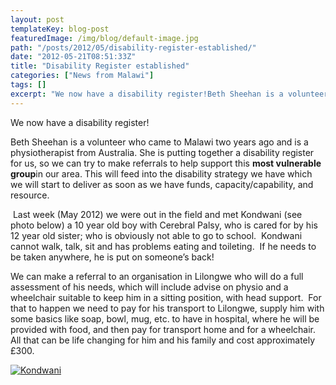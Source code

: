 ```yaml
---
layout: post
templateKey: blog-post
featuredImage: /img/blog/default-image.jpg
path: "/posts/2012/05/disability-register-established/"
date: "2012-05-21T08:51:33Z"
title: "Disability Register established"
categories: ["News from Malawi"]
tags: []
excerpt: "We now have a disability register!Beth Sheehan is a volunteer who came to Malawi two years ago and ..."
---
```


We now have a disability register!

Beth Sheehan is a volunteer who came to Malawi two years ago and is a physiotherapist from Australia. She is putting together a disability register for us, so we can try to make referrals to help support this **most vulnerable group**in our area. This will feed into the disability strategy we have which we will start to deliver as soon as we have funds, capacity/capability, and resource.

 Last week (May 2012) we were out in the field and met Kondwani (see photo below) a 10 year old boy with Cerebral Palsy, who is cared for by his 12 year old sister; who is obviously not able to go to school.  Kondwani cannot walk, talk, sit and has problems eating and toileting.  If he needs to be taken anywhere, he is put on someone’s back! 

We can make a referral to an organisation in Lilongwe who will do a full assessment of his needs, which will include advise on physio and a wheelchair suitable to keep him in a sitting position, with head support.  For that to happen we need to pay for his transport to Lilongwe, supply him with some basics like soap, bowl, mug, etc. to have in hospital, where he will be provided with food, and then pay for transport home and for a wheelchair.  All that can be life changing for him and his family and cost approximately £300.

[![](https://www.africanvision.org.uk/africa-vision-news/wp-content/uploads/2012/05/Kondwani1.jpg "Kondwani")](https://www.landirani.org/news/2012/05/21/disability-register-established/kondwani-2/)